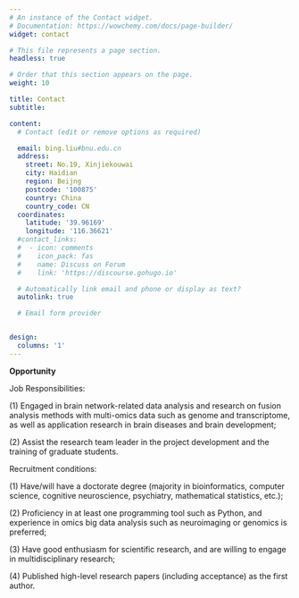 ```yaml
---
# An instance of the Contact widget.
# Documentation: https://wowchemy.com/docs/page-builder/
widget: contact

# This file represents a page section.
headless: true

# Order that this section appears on the page.
weight: 10

title: Contact
subtitle:

content:
  # Contact (edit or remove options as required)

  email: bing.liu#bnu.edu.cn
  address:
    street: No.19, Xinjiekouwai 
    city: Haidian
    region: Beijng
    postcode: '100875'
    country: China
    country_code: CN
  coordinates:
    latitude: '39.96169'
    longitude: '116.36621'
  #contact_links:
  #  - icon: comments
  #    icon_pack: fas
  #    name: Discuss on Forum
  #    link: 'https://discourse.gohugo.io'

  # Automatically link email and phone or display as text?
  autolink: true

  # Email form provider


design:
  columns: '1'
---
```


**Opportunity**



Job Responsibilities:

(1) Engaged in brain network-related data analysis and research on fusion analysis methods with multi-omics data such as genome and transcriptome, as well as application research in brain diseases and brain development;

(2) Assist the research team leader in the project development and the training of graduate students.



Recruitment conditions:

(1) Have/will have a doctorate degree (majority in bioinformatics, computer science, cognitive neuroscience, psychiatry, mathematical statistics, etc.);

(2) Proficiency in at least one programming tool such as Python, and experience in omics big data analysis such as neuroimaging or genomics is preferred;

(3) Have good enthusiasm for scientific research, and are willing to engage in multidisciplinary research;

(4) Published high-level research papers (including acceptance) as the first author.